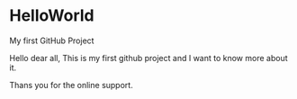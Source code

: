 # HelloWorld
My first GitHub Project


Hello dear all,
This is my first github project and I want to know more about it.

Thans you for the online support.
